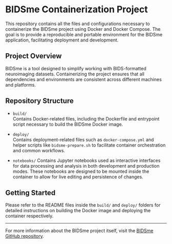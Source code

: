 # BIDSme Containerization Project

This repository contains all the files and configurations necessary to containerize the BIDSme project using Docker and Docker Compose. The goal is to provide a reproducible and portable environment for the BIDSme application, facilitating deployment and development.

## Project Overview

BIDSme is a tool designed to simplify working with BIDS-formatted neuroimaging datasets. Containerizing the project ensures that all dependencies and environments are consistent across different machines and platforms.

## Repository Structure

- `build/`  
  Contains Docker-related files, including the Dockerfile and entrypoint script necessary to build the BIDSme Docker image.

- `deploy/`  
  Contains deployment-related files such as `docker-compose.yml` and helper scripts like `bidsme-prepare.sh` to facilitate container orchestration and common workflows.

- `notebooks/` 
Contains Jupyter notebooks used as interactive interfaces for data processing and analysis in both development and production modes. These notebooks are designed to be mounted inside the container to allow for live editing and persistence of changes.

## Getting Started

Please refer to the README files inside the `build/` and `deploy/` folders for detailed instructions on building the Docker image and deploying the container respectively.

---

For more information about the BIDSme project itself, visit the [BIDSme GitHub repository](https://github.com/CyclotronResearchCentre/BIDSme).
